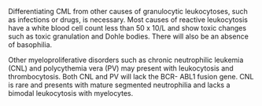 Differentiating CML from other causes of granulocytic leukocytoses, such as infections or drugs, is necessary. Most causes of reactive leukocytosis have a white blood cell count less than 50 x 10/L and show toxic changes such as toxic granulation and Dohle bodies. There will also be an absence of basophilia.

Other myeloproliferative disorders such as chronic neutrophilic leukemia (CNL) and polycythemia vera (PV) may present with leukocytosis and thrombocytosis. Both CNL and PV will lack the BCR- ABL1 fusion gene. CNL is rare and presents with mature segmented neutrophilia and lacks a bimodal leukocytosis with myelocytes.